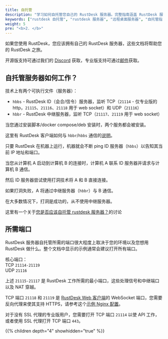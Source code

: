 ```yaml
---
title: 自托管
description: "学习如何自托管您自己的 RustDesk 服务器。完整指南涵盖 RustDesk 服务器基础设施的安装、配置和部署，实现安全的远程桌面访问。"
keywords: ["rustdesk 自托管", "rustdesk 服务器", "远程桌面服务器", "自托管指南", "rustdesk 安装", "hbbs hbbr", "rustdesk 专业版服务器"]
weight: 5
pre: "<b>2. </b>"
---
```


如果您使用 RustDesk，您应该拥有自己的 RustDesk 服务器，这些文档将帮助您的 RustDesk 之旅。

开源版支持可通过我们的 [Discord](https://discord.com/invite/nDceKgxnkV) 获取，专业版支持可通过[邮件](mailto:support@rustdesk.com)获取。

## 自托管服务器如何工作？

技术上有两个可执行文件（服务器）：

- `hbbs` - RustDesk ID（会合/信令）服务器，监听 TCP（`21114` - 仅专业版的 http，`21115`、`21116`、`21118` 用于 web socket）和 UDP（`21116`）
- `hbbr` - RustDesk 中继服务器，监听 TCP（`21117`、`21119` 用于 web socket）

当您通过安装脚本/docker compose/deb 安装时，两个服务都会被安装。

这里有 RustDesk 客户端如何与 `hbbr`/`hbbs` 通信的[说明](https://github.com/rustdesk/rustdesk/wiki/How-does-RustDesk-work%3F)。

只要 RustDesk 在机器上运行，机器就会不断 ping ID 服务器（`hbbs`）以告知其当前 IP 地址和端口。

当您从计算机 A 启动到计算机 B 的连接时，计算机 A 联系 ID 服务器并请求与计算机 B 通信。

然后 ID 服务器尝试使用打洞技术将 A 和 B 直接连接。

如果打洞失败，A 将通过中继服务器（`hbbr`）与 B 通信。

在大多数情况下，打洞是成功的，从不使用中继服务器。

这里有一个关于[您是否应该自托管 rustdesk 服务器？](https://www.reddit.com/r/rustdesk/comments/1cr8kfv/should_you_selfhost_a_rustdesk_server/)的讨论

## 所需端口

RustDesk 服务器自托管所需的端口很大程度上取决于您的环境以及您想用 RustDesk 做什么。整个文档中显示的示例通常会建议打开所有端口。

核心端口：\
TCP `21114-21119` \
UDP `21116`

上述 `21115-21117` 是 RustDesk 工作所需的最小端口，这些处理信号和中继端口以及 NAT 穿越。

TCP 端口 `21118` 和 `21119` 是 [RustDesk Web 客户端](https://rustdesk.com/web/)的 WebSocket 端口，您需要反向代理来使其支持 HTTPS，请参考这个[示例 Nginx 配置](/docs/en/self-host/rustdesk-server-pro/faq/#8-add-websocket-secure-wss-support-for-the-id-server-and-relay-server-to-enable-secure-communication-for-the-web-client)。

对于没有 SSL 代理的专业版用户，您需要打开 TCP 端口 `21114` 以使 API 工作，或者使用 SSL 代理打开 TCP 端口 `443`。

{{% children depth="4" showhidden="true" %}}